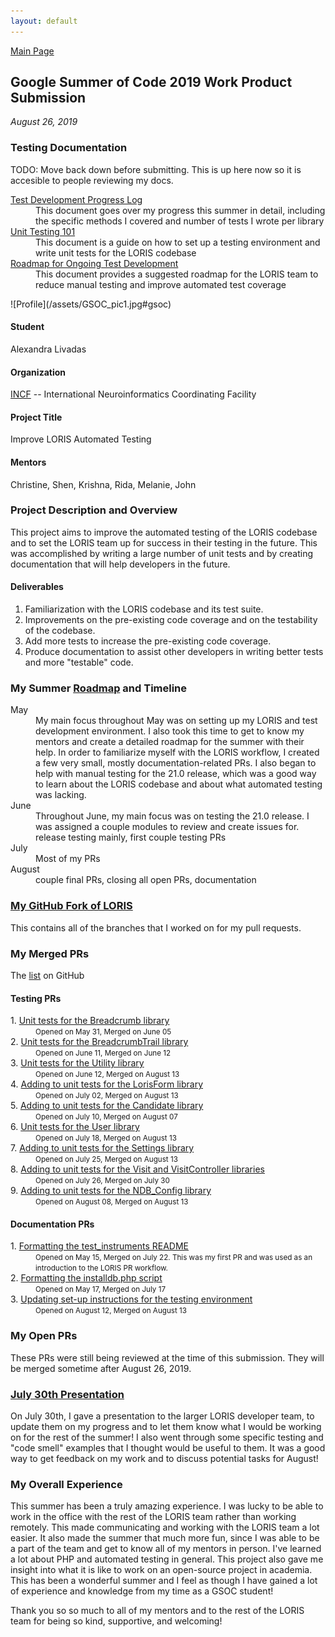 ```yaml
---
layout: default
---
```


[Main Page](https://alexandralivadas.github.io/)

## Google Summer of Code 2019 Work Product Submission
_August 26, 2019_

### Testing Documentation
TODO: Move back down before submitting. This is up here now so it is accesible to people reviewing my docs. 

<dl>
<dt>
<a href="https://docs.google.com/document/d/1oNBvuH1UjeJSJ3N5b360oJTBsfNTtfUdjACOKXPqniY/edit?usp=sharing">Test Development Progress Log</a>
</dt>
<dd>This document goes over my progress this summer in detail, including the specific methods I covered and number of tests I wrote per library</dd>
<dt>
<a href="https://docs.google.com/document/d/1nea2xHeMR8GtDZyPT4NU8XjQjJtR5_XLdjWwRyW1lmY/edit?usp=sharing">Unit Testing 101</a>
</dt>
<dd>This document is a guide on how to set up a testing environment and write unit tests for the LORIS codebase</dd>
<dt>
<a href="https://docs.google.com/document/d/1h9s2D45ab6maXuPSQtOHstmcAPc2SF2eekFALKyd9Ug/edit?usp=sharing">Roadmap for Ongoing Test Development</a>
</dt>
<dd>This document provides a suggested roadmap for the LORIS team to reduce manual testing and improve automated test coverage</dd>
</dl>
![Profile](/assets/GSOC_pic1.jpg#gsoc)

#### Student
Alexandra Livadas

#### Organization
[INCF](https:www.incf.org/) -- International Neuroinformatics Coordinating Facility

#### Project Title
Improve LORIS Automated Testing

#### Mentors
Christine, Shen, Krishna, Rida, Melanie, John

### Project Description and Overview

This project aims to improve the automated testing of the LORIS codebase and to set the LORIS team up for success in their testing in the future. This was accomplished by writing a large number of unit tests and by creating documentation that will help developers in the future. 

#### Deliverables
1. Familiarization with the LORIS codebase and its test suite.
2. Improvements on the pre-existing code coverage and on the testability of the codebase. 
3. Add more tests to increase the pre-existing code coverage.
4. Produce documentation to assist other developers in writing better tests and more "testable" code.

### My Summer [Roadmap](https://docs.google.com/document/d/1T117SL0DfWE7x0mGoMm2MvP7T2UFudPR7IzSGNza3MM/edit?usp=sharing) and Timeline
<dl>
<dt>May</dt>
<dd>My main focus throughout May was on setting up my LORIS and test development environment. I also took this time to get to know my mentors and create a detailed roadmap for the summer with their help. In order to familiarize myself with the LORIS workflow, I created a few very small, mostly documentation-related PRs. I also began to help with manual testing for the 21.0 release, which was a good way to learn about the LORIS codebase and about what automated testing was lacking.</dd>
<dt>June</dt>
<dd>Throughout June, my main focus was on testing the 21.0 release. I was assigned a couple modules to review and create issues for. release testing mainly, first couple testing PRs</dd>
<dt>July</dt>
<dd>Most of my PRs</dd>
<dt>August</dt>
<dd>couple final PRs, closing all open PRs, documentation</dd>
</dl>

### [My GitHub Fork of LORIS](https://github.com/AlexandraLivadas/Loris)
This contains all of the branches that I worked on for my pull requests. 

### My Merged PRs
The [list](https://github.com/aces/Loris/pulls?utf8=%E2%9C%93&q=is%3Apr+author%3AAlexandraLivadas+is%3Amerged+) on GitHub

#### Testing PRs
<dl>
<dt><span style="font-weight:normal">1. <a href="https://github.com/aces/Loris/pull/4769">Unit tests for the Breadcrumb library</a></span></dt>
<dd><small>Opened on May 31, Merged on June 05</small></dd>
<dt><span style="font-weight:normal">2. <a href="https://github.com/aces/Loris/pull/4840">Unit tests for the BreadcrumbTrail library</a></span></dt> 
<dd><small>Opened on June 11, Merged on June 12</small></dd>
<dt><span style="font-weight:normal">3. <a href="https://github.com/aces/Loris/pull/4861">Unit tests for the Utility library</a></span></dt> 
<dd><small>Opened on June 12, Merged on August 13</small></dd>
<dt><span style="font-weight:normal">4. <a href="https://github.com/aces/Loris/pull/4916">Adding to unit tests for the LorisForm library</a></span></dt>
<dd><small>Opened on July 02, Merged on August 13</small></dd>
<dt><span style="font-weight:normal">5. <a href="https://github.com/aces/Loris/pull/4936">Adding to unit tests for the Candidate library</a></span></dt>
<dd><small>Opened on July 10, Merged on August 07</small></dd>
<dt><span style="font-weight:normal">6. <a href="https://github.com/aces/Loris/pull/4979">Unit tests for the User library</a></span></dt>
<dd><small>Opened on July 18, Merged on August 13</small></dd>
<dt><span style="font-weight:normal">7. <a href="https://github.com/aces/Loris/pull/4987">Adding to unit tests for the Settings library</a></span></dt> 
<dd><small>Opened on July 25, Merged on August 13</small></dd>
<dt><span style="font-weight:normal">8. <a href="https://github.com/aces/Loris/pull/4988">Adding to unit tests for the Visit and VisitController libraries</a></span></dt>
<dd><small>Opened on July 26, Merged on July 30</small></dd>
<dt><span style="font-weight:normal">9. <a href="https://github.com/aces/Loris/pull/5012">Adding to unit tests for the NDB_Config library</a></span></dt>
<dd><small>Opened on August 08, Merged on August 13</small></dd>
</dl>

#### Documentation PRs
<dl>
<dt><span style="font-weight:normal">1. <a href="https://github.com/aces/Loris/pull/4622">Formatting the test_instruments README</a></span></dt>
<dd><small>Opened on May 15, Merged on July 22. This was my first PR and was used as an introduction to the LORIS PR workflow.</small></dd>
<dt><span style="font-weight:normal">2. <a href="https://github.com/aces/Loris/pull/4649">Formatting the installdb.php script</a></span></dt>
<dd><small>Opened on May 17, Merged on July 17</small></dd>
<dt><span style="font-weight:normal">3. <a href="https://github.com/aces/Loris/pull/5020">Updating set-up instructions for the testing environment</a></span></dt>
<dd><small>Opened on August 12, Merged on August 13</small></dd>
</dl>

### My Open PRs
These PRs were still being reviewed at the time of this submission. They will be merged sometime after August 26, 2019. 

### [July 30th Presentation](/assets/GSOC_Presentation.pdf)
On July 30th, I gave a presentation to the larger LORIS developer team, to update them on my progress and to let them know what I would be working on for the rest of the summer! I also went through some specific testing and "code smell" examples that I thought would be useful to them. It was a good way to get feedback on my work and to discuss potential tasks for August!

### My Overall Experience

This summer has been a truly amazing experience. I was lucky to be able to work in the office with the rest of the LORIS team rather than working remotely. This made communicating and working with the LORIS team a lot easier. It also made the summer that much more fun, since I was able to be a part of the team and get to know all of my mentors in person. I've learned a lot about PHP and automated testing in general. This project also gave me insight into what it is like to work on an open-source project in academia. This has been a wonderful summer and I feel as though I have gained a lot of experience and knowledge from my time as a GSOC student! 

Thank you so so much to all of my mentors and to the rest of the LORIS team for being so kind, supportive, and welcoming! 
